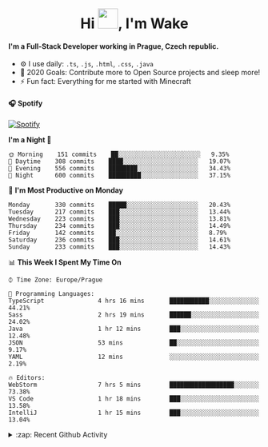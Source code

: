 <h1 align="center">Hi <img src="https://raw.githubusercontent.com/MrWakeCZ/MrWakeCZ/master/Hi.gif" width="40px" />, I'm Wake</h1>

#### I'm a Full-Stack Developer working in Prague, Czech republic.
- ⚙️ I use daily: `.ts`, `.js`, `.html`, `.css`, `.java`
- 🥅 2020 Goals: Contribute more to Open Source projects and sleep more!
- ⚡ Fun fact: Everything for me started with Minecraft

#### 🎧 Spotify
[![Spotify](https://novatorem-delta-eight.vercel.app/api/spotify)](https://open.spotify.com/user/wakeecz)

<!--START_SECTION:waka-->
**I'm a Night 🦉** 

```text
🌞 Morning    151 commits    ██░░░░░░░░░░░░░░░░░░░░░░░   9.35% 
🌆 Daytime    308 commits    ████░░░░░░░░░░░░░░░░░░░░░   19.07% 
🌃 Evening    556 commits    ████████░░░░░░░░░░░░░░░░░   34.43% 
🌙 Night      600 commits    █████████░░░░░░░░░░░░░░░░   37.15%

```
📅 **I'm Most Productive on Monday** 

```text
Monday       330 commits    █████░░░░░░░░░░░░░░░░░░░░   20.43% 
Tuesday      217 commits    ███░░░░░░░░░░░░░░░░░░░░░░   13.44% 
Wednesday    223 commits    ███░░░░░░░░░░░░░░░░░░░░░░   13.81% 
Thursday     234 commits    ███░░░░░░░░░░░░░░░░░░░░░░   14.49% 
Friday       142 commits    ██░░░░░░░░░░░░░░░░░░░░░░░   8.79% 
Saturday     236 commits    ███░░░░░░░░░░░░░░░░░░░░░░   14.61% 
Sunday       233 commits    ███░░░░░░░░░░░░░░░░░░░░░░   14.43%

```


📊 **This Week I Spent My Time On** 

```text
⌚︎ Time Zone: Europe/Prague

💬 Programming Languages: 
TypeScript               4 hrs 16 mins       ███████████░░░░░░░░░░░░░░   44.21% 
Sass                     2 hrs 19 mins       ██████░░░░░░░░░░░░░░░░░░░   24.02% 
Java                     1 hr 12 mins        ███░░░░░░░░░░░░░░░░░░░░░░   12.48% 
JSON                     53 mins             ██░░░░░░░░░░░░░░░░░░░░░░░   9.17% 
YAML                     12 mins             ░░░░░░░░░░░░░░░░░░░░░░░░░   2.19%

🔥 Editors: 
WebStorm                 7 hrs 5 mins        ██████████████████░░░░░░░   73.38% 
VS Code                  1 hr 18 mins        ███░░░░░░░░░░░░░░░░░░░░░░   13.58% 
IntelliJ                 1 hr 15 mins        ███░░░░░░░░░░░░░░░░░░░░░░   13.04%

```


<!--END_SECTION:waka-->

<details>
  <summary>:zap: Recent Github Activity</summary>

<!--START_SECTION:activity-->
1. 🎉 Merged PR [#12](https://github.com/craftmania-cz/craftmanager/pull/12) in [craftmania-cz/craftmanager](https://github.com/craftmania-cz/craftmanager)
2. 🗣 Commented on [#12](https://github.com/craftmania-cz/craftmanager/issues/12) in [craftmania-cz/craftmanager](https://github.com/craftmania-cz/craftmanager)
3. 🎉 Merged PR [#10](https://github.com/craftmania-cz/craftmanager/pull/10) in [craftmania-cz/craftmanager](https://github.com/craftmania-cz/craftmanager)
4. 🎉 Merged PR [#11](https://github.com/craftmania-cz/craftmanager/pull/11) in [craftmania-cz/craftmanager](https://github.com/craftmania-cz/craftmanager)
5. ❗️ Closed issue [#25](https://github.com/waked-cz/corgi/issues/25) in [waked-cz/corgi](https://github.com/waked-cz/corgi)
<!--END_SECTION:activity-->

</details>
